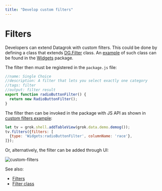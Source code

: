 ```yaml
---
title: "Develop custom filters"
---
```


# Filters

Developers can extend Datagrok with custom filters. This could be done by defining a class that extends
[DG.Filter](https://datagrok.ai/js-api/classes/dg.Filter) class. An
[example](https://github.com/datagrok-ai/public/blob/master/packages/Widgets/src/filters/radio-button-filter.ts) of such
class can be found in the [Widgets](https://github.com/datagrok-ai/public/tree/master/packages/Widgets) package.

The filter then must be registered in the `package.js` file:

```js
//name: Single Choice
//description: A filter that lets you select exactly one category
//tags: filter
//output: filter result
export function radioButtonFilter() {
  return new RadioButtonFilter();
}

```

The filter then can be invoked in the package with JS API as shown in
[custom filters example](https://dev.datagrok.ai/js/samples/ui/viewers/filters/custom-filters):

```js
let tv = grok.shell.addTableView(grok.data.demo.demog());
tv.filters({filters: [
  {type: 'Widgets:radioButtonFilter', columnName: 'race'},
]});

```

Or, alternatively, the filter can be added through UI:

![custom-filters](custom-filters.gif)

See also:

* [Filters](../../visualize/viewers/filters.md)
* [Filter class](https://datagrok.ai/js-api/classes/dg.Filter)
